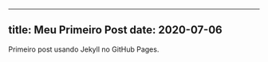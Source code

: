---------
title: Meu Primeiro Post
date: 2020-07-06
---------

Primeiro post usando Jekyll no GitHub Pages.
